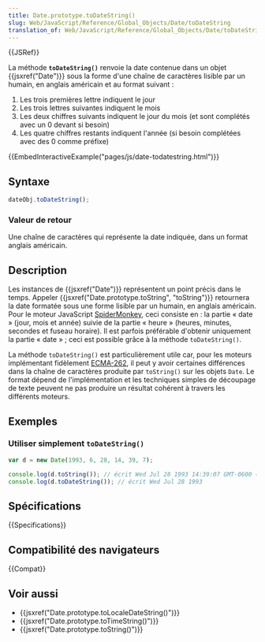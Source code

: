 ```yaml
---
title: Date.prototype.toDateString()
slug: Web/JavaScript/Reference/Global_Objects/Date/toDateString
translation_of: Web/JavaScript/Reference/Global_Objects/Date/toDateString
---
```


{{JSRef}}

La méthode **`toDateString()`** renvoie la date contenue dans un objet {{jsxref("Date")}} sous la forme d'une chaîne de caractères lisible par un humain, en anglais américain et au format suivant :

1. Les trois premières lettre indiquent le jour
2. Les trois lettres suivantes indiquent le mois
3. Les deux chiffres suivants indiquent le jour du mois (et sont complétés avec un 0 devant si besoin)
4. Les quatre chiffres restants indiquent l'année (si besoin complétées avec des 0 comme préfixe)

{{EmbedInteractiveExample("pages/js/date-todatestring.html")}}

## Syntaxe

```js
dateObj.toDateString();
```

### Valeur de retour

Une chaîne de caractères qui représente la date indiquée, dans un format anglais américain.

## Description

Les instances de {{jsxref("Date")}} représentent un point précis dans le temps. Appeler {{jsxref("Date.prototype.toString", "toString")}} retournera la date formatée sous une forme lisible par un humain, en anglais américain. Pour le moteur JavaScript [SpiderMonkey](/fr/docs/SpiderMonkey), ceci consiste en : la partie « date » (jour, mois et année) suivie de la partie « heure » (heures, minutes, secondes et fuseau horaire). Il est parfois préférable d'obtenir uniquement la partie « date » ; ceci est possible grâce à la méthode `toDateString()`.

La méthode `toDateString()` est particulièrement utile car, pour les moteurs implémentant fidèlement [ECMA-262](/fr/docs/JavaScript/Language_Resources), il peut y avoir certaines différences dans la chaîne de caractères produite par `toString()` sur les objets `Date`. Le format dépend de l'implémentation et les techniques simples de découpage de texte peuvent ne pas produire un résultat cohérent à travers les différents moteurs.

## Exemples

### Utiliser simplement `toDateString()`

```js
var d = new Date(1993, 6, 28, 14, 39, 7);

console.log(d.toString()); // écrit Wed Jul 28 1993 14:39:07 GMT-0600 (PDT)
console.log(d.toDateString()); // écrit Wed Jul 28 1993
```

## Spécifications

{{Specifications}}

## Compatibilité des navigateurs

{{Compat}}

## Voir aussi

- {{jsxref("Date.prototype.toLocaleDateString()")}}
- {{jsxref("Date.prototype.toTimeString()")}}
- {{jsxref("Date.prototype.toString()")}}
